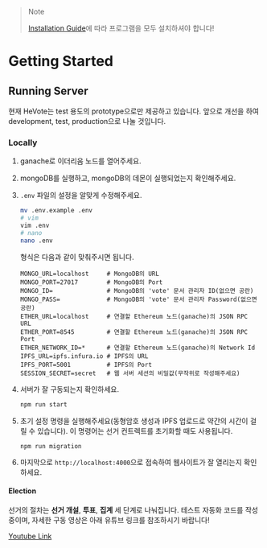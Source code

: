 > Note
>
> [Installation Guide](https://github.com/HanBae/HeVote/blob/master/docs/INSTALLATION_GUIDE.md)에 따라
> 프로그램을 모두 설치하셔야 합니다!

# Getting Started
## Running Server
현재 HeVote는 test 용도의 prototype으로만 제공하고 있습니다.
앞으로 개선을 하여 development, test, production으로 나눌 것입니다.

### Locally
1. ganache로 이더리움 노드를 열어주세요.
2. mongoDB를 실행하고, mongoDB의 데몬이 실행되었는지 확인해주세요.
3. `.env` 파일의 설정을 알맞게 수정해주세요.
    ```bash
    mv .env.example .env
    # vim
    vim .env
    # nano
    nano .env
    ```
    
    형식은 다음과 같이 맞춰주시면 됩니다.

    ```dotenv
    MONGO_URL=localhost     # MongoDB의 URL
    MONGO_PORT=27017        # MongoDB의 Port
    MONGO_ID=               # MongoDB의 'vote' 문서 관리자 ID(없으면 공란)
    MONGO_PASS=             # MongoDB의 'vote' 문서 관리자 Password(없으면 공란)
    ETHER_URL=localhost     # 연결할 Ethereum 노드(ganache)의 JSON RPC URL
    ETHER_PORT=8545         # 연결할 Ethereum 노드(ganache)의 JSON RPC Port
    ETHER_NETWORK_ID=*      # 연결할 Ethereum 노드(ganache)의 Network Id
    IPFS_URL=ipfs.infura.io # IPFS의 URL 
    IPFS_PORT=5001          # IPFS의 Port
    SESSION_SECRET=secret   # 웹 서버 세션의 비밀값(무작위로 작성해주세요)
    ```
4. 서버가 잘 구동되는지 확인하세요.
    ```bash
    npm run start
    ```

5. 초기 설정 명령을 실행해주세요(동형암호 생성과 IPFS 업로드로 약간의 시간이 걸릴 수 있습니다).
이 명령어는 선거 컨트렉트를 초기화할 때도 사용됩니다.
    ```
    npm run migration
    ```

6. 마지막으로 `http://localhost:4000`으로 접속하여 웹사이트가 잘 열리는지 확인하세요.

#### Election

선거의 절차는 **선거 개설**, **투표**, **집계** 세 단계로 나눠집니다.
테스트 자동화 코드를 작성중이며, 자세한 구동 영상은 아래 유튜브 링크를 참조하시기 바랍니다!

[Youtube Link](https://youtu.be/NRCjDZWb8JM)


